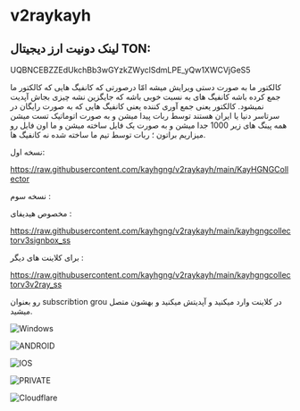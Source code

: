 # v2raykayh
## لینک دونیت ارز دیجیتال TON:

UQBNCEBZZEdUkchBb3wGYzkZWyclSdmLPE_yQw1XWCVjGeS5



کالکتور ما به صورت دستی ویرایش میشه امّا درصورتی که کانفیگ هایی که کالکتور ما جمع کرده باشه کانفیگ های به نسبت خوبی باشه که جایگزین نشه چیزی بجاش آپدیت نمیشود. کالکتور یعنی جمع آوری کننده یعنی کانفیگ هایی که به صورت رایگان در سرتاسر دنیا یا ایران هستند توسط ربات پیدا میشن و به صورت اتوماتیک تست میشن همه پینگ های زیر 1000 جدا میشن و به صورت یک فایل ساخته میشن و ما اون فایل رو میزاریم براتون ؛ ربات توسط تیم ما ساخته شده نه کانفیگ ها.

نسخه اول:

https://raw.githubusercontent.com/kayhgng/v2raykayh/main/KayHGNGCollector

نسخه سوم :

مخصوص هیدیفای :

https://raw.githubusercontent.com/kayhgng/v2raykayh/main/kayhgngcollectorv3signbox_ss

برای کلاینت های دیگر :

https://raw.githubusercontent.com/kayhgng/v2raykayh/main/kayhgngcollectorv3v2ray_ss

رو بعنوان subscribtion grou در کلاینت وارد میکنید و آپدیتش میکنید و بهشون متصل میشید.



![Windows](https://img.shields.io/badge/Windows-0078D4.svg?style=for-the-badge&logo=Windows&logoColor=white)

![ANDROID](https://img.shields.io/badge/Android-34A853.svg?style=for-the-badge&logo=Android&logoColor=white) 


![IOS](https://img.shields.io/badge/iOS-000000.svg?style=for-the-badge&logo=iOS&logoColor=white)

![PRIVATE](https://img.shields.io/badge/Private%20Internet%20Access-1E811F.svg?style=for-the-badge&logo=Private-Internet-Access&logoColor=white)

![Cloudflare](https://img.shields.io/badge/Cloudflare-F38020.svg?style=for-the-badge&logo=Cloudflare&logoColor=white)
